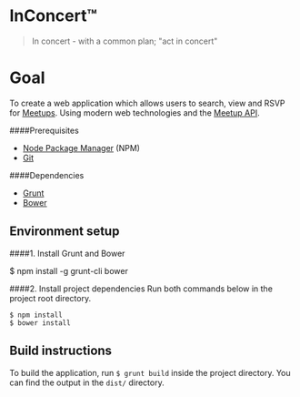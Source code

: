 InConcert&#8482;
================

> In concert - with a common plan; "act in concert"

# Goal

To create a web application which allows users to search, view and RSVP for [Meetups](http://www.meetup.com/).
Using modern web technologies and the [Meetup API](http://www.meetup.com/meetup_api/).

####Prerequisites

* [Node Package Manager](https://npmjs.org/) (NPM)
* [Git](http://git-scm.com/)

####Dependencies

* [Grunt](http://gruntjs.com/)
* [Bower](http://bower.io/)

## Environment setup
####1. Install Grunt and Bower

  $ npm install -g grunt-cli bower
    
####2. Install project dependencies
Run both commands below in the project root directory.

    $ npm install
    $ bower install

## Build instructions
To build the application, run `$ grunt build` inside the project directory. You can find the output in the `dist/` directory.
